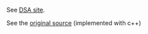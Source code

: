 See [DSA site](https://dsa.cs.tsinghua.edu.cn/~deng/ds/dsacpp/index.htm).

See the [original source](https://dsa.cs.tsinghua.edu.cn/~deng/ds/src_link/index.htm) (implemented with c++)